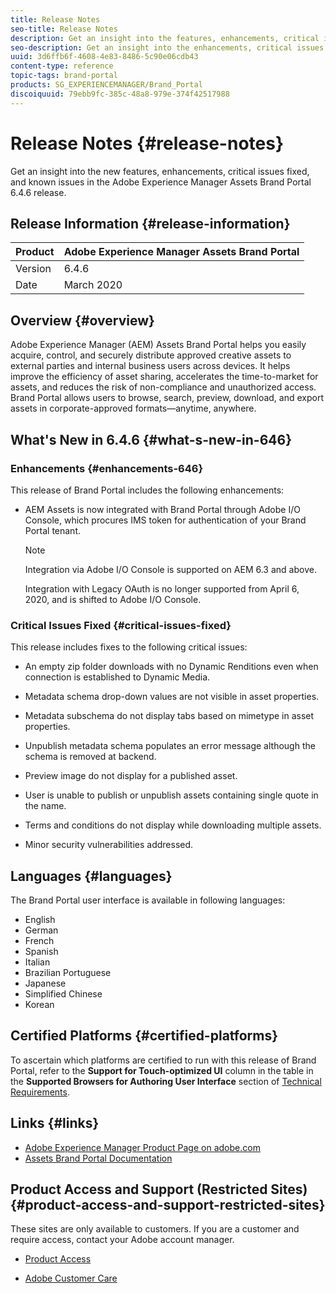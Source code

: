 ```yaml
---
title: Release Notes
seo-title: Release Notes
description: Get an insight into the features, enhancements, critical issues fixed, and known issues in the Adobe Experience Manager Assets Brand Portal 6.4.6 release.
seo-description: Get an insight into the enhancements, critical issues fixed, and known issues in the Adobe Experience Manager Assets Brand Portal 6.4.6 release.
uuid: 3d6ffb6f-4608-4e83-8486-5c90e06cdb43
content-type: reference
topic-tags: brand-portal
products: SG_EXPERIENCEMANAGER/Brand_Portal
discoiquuid: 79ebb9fc-385c-48a8-979e-374f42517988
---
```


# Release Notes {#release-notes}

Get an insight into the new features, enhancements, critical issues fixed, and known issues in the Adobe Experience Manager Assets Brand Portal 6.4.6 release.

## Release Information {#release-information}

| Product |Adobe Experience Manager Assets Brand Portal |
|---|---|
| Version | 6.4.6|
| Date | March 2020 |

## Overview {#overview}

Adobe Experience Manager (AEM) Assets Brand Portal helps you easily acquire, control, and securely distribute approved creative assets to external parties and internal business users across devices. It helps improve the efficiency of asset sharing, accelerates the time-to-market for assets, and reduces the risk of non-compliance and unauthorized access. Brand Portal allows users to browse, search, preview, download, and export assets in corporate-approved formats—anytime, anywhere.

## What's New in 6.4.6 {#what-s-new-in-646}

### Enhancements {#enhancements-646}

This release of Brand Portal includes the following enhancements:

* AEM Assets is now integrated with Brand Portal through Adobe I/O Console, which procures IMS token for authentication of your Brand Portal tenant.

  >[!NOTE]
   >
   >Integration via Adobe I/O Console is supported on AEM 6.3 and above.
   >
   >Integration with Legacy OAuth is no longer supported from April 6, 2020, and is shifted to Adobe I/O Console.

<!--
   For more information, see [Configure integration with Brand Portal](brand-portal-configure-integration.md)
   -->

### Critical Issues Fixed {#critical-issues-fixed}

This release includes fixes to the following critical issues:

* An empty zip folder downloads with no Dynamic Renditions even when connection is established to Dynamic Media.

* Metadata schema drop-down values are not visible in asset properties.   

* Metadata subschema do not display tabs based on mimetype in asset properties. 

* Unpublish metadata schema populates an error message although the schema is removed at backend.

* Preview image do not display for a published asset. 

* User is unable to publish or unpublish assets containing single quote in the name.

* Terms and conditions do not display while downloading multiple assets. 

* Minor security vulnerabilities addressed.


## Languages {#languages}

The Brand Portal user interface is available in following languages:

* English
* German
* French
* Spanish
* Italian
* Brazilian Portuguese
* Japanese
* Simplified Chinese
* Korean

## Certified Platforms {#certified-platforms}

To ascertain which platforms are certified to run with this release of Brand Portal, refer to the **Support for Touch-optimized UI** column in the table in the **Supported Browsers for Authoring User Interface** section of [Technical Requirements](https://helpx.adobe.com/experience-manager/6-4/sites/deploying/using/technical-requirements.html).

## Links {#links}

* [Adobe Experience Manager Product Page on adobe.com](http://www.adobe.com/in/marketing-cloud/experience-manager.html)
* [Assets Brand Portal Documentation](https://helpx.adobe.com/experience-manager/brand-portal/user-guide.html)

## Product Access and Support (Restricted Sites) {#product-access-and-support-restricted-sites}

These sites are only available to customers. If you are a customer and require access, contact your Adobe account manager.

* [](https://daycare.day.com) [Product Access](https://login.marketing.adobe.com)

* [Adobe Customer Care](https://helpx.adobe.com/contact.html)
